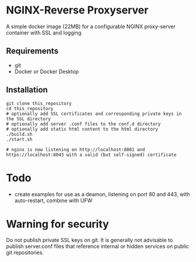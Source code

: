# NGINX-Reverse Proxyserver
A simple docker image (22MB) for a configurable NGINX proxy-server container with SSL and logging

## Requirements
* git
* Docker or Docker Desktop

## Installation

    git clone this_repository
    cd this_repository
    # optionally add SSL certificates and corresponding private keys in the SSL directory
    # optionally add server .conf files to the conf.d directory
    # optionally add static html content to the html directory
    ./build.sh
    ./start.sh
    
    # nginx is now listening on http://localhost:8081 and https://localhost:8043 with a valid (but self-signed) certificate

# Todo
* create examples for use as a deamon, listening on port 80 and 443, with auto-restart, combine with UFW

# Warning for security
Do not publish private SSL keys on git. It is generally not advisable to publish server.conf files that reference internal or hidden services on public git repositories.